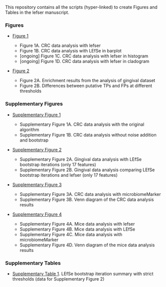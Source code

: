 This repository contains all the scripts (hyper-linked) to create Figures and 
Tables in the lefser manuscript. 

### Figures
* [Figure 1][]
    - Figure 1A. CRC data analysis with lefser 
    - Figure 1B. CRC data analysis with LEfSe in barplot
    - [ongoing] Figure 1C. CRC data analysis with lefser in histogram
    - [ongoing] Figure 1D. CRC data analysis with lefser in cladogram

* [Figure 2][]  
    - Figure 2A. Enrichment results from the analysis of gingival dataset 
    - Figure 2B. Differences between putative TPs and FPs at different thresholds

[Figure 1]: https://github.com/shbrief/lefserBenchmarking/blob/main/vignettes/zeller14/zeller14.qmd
[Figure 2]:https://github.com/waldronlab/MicrobiomeBenchmarkDataLefse/blob/main/vignettes/articles/gingival_results.Rmd


### Supplementary Figures
* [Supplementary Figure 1][]
    - Supplementary Figure 1A. CRC data analysis with the original algorithm
    - Supplementary Figure 1B. CRC data analysis without noise addition and bootstrap
    
* [Supplementary Figure 2][]
    - Supplementary Figure 2A. Gingival data analysis with LEfSe bootstrap iterations (only 17 features)
    - Supplementary Figure 2B. Gingival data analysis comparing LEfSe bootstrap iterations and lefser (only 17 features)
    
* [Supplementary Figure 3][]
    - Supplementary Figure 3A. CRC data analysis with microbiomeMarker   
    - Supplementary Figure 3B. Venn diagram of the CRC data analysis results

* [Supplementary Figure 4][]
    - Supplementary Figure 4A. Mice data analysis with lefser 
    - Supplementary Figure 4B. Mice data analysis with LEfSe 
    - Supplementary Figure 4C. Mice data analysis with microbiomeMarker    
    - Supplementary Figure 4D. Venn diagram of the mice data analysis results  

[Supplementary Figure 1]: https://github.com/shbrief/lefserBenchmarking/blob/main/vignettes/zeller14/without_bootstrap.qmd
[Supplementary Figure 2]: https://github.com/shbrief/lefserBenchmarking/blob/main/vignettes/gingival/LEfSe_bootstrap_iteration.qmd
[Supplementary Figure 3]: https://github.com/shbrief/lefserBenchmarking/blob/main/vignettes/zeller14/zeller14.qmd
[Supplementary Figure 4]: https://github.com/shbrief/lefserBenchmarking/blob/main/vignettes/mice/mice.qmd
   
    
### Supplementary Tables
* [Supplementary Table 1][]. LEfSe bootstrap iteration summary with strict thresholds (data for Supplementary Figure 2)

[Supplementary Table 1]: https://github.com/shbrief/lefserBenchmarking/blob/main/vignettes/gingival/Tables/gingival_bootstrap_iterations.csv


